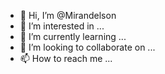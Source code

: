 - 👋 Hi, I’m @Mirandelson
- 👀 I’m interested in ...
- 🌱 I’m currently learning ...
- 💞️ I’m looking to collaborate on ...
- 📫 How to reach me ...

<!---
Mirandelson/Mirandelson is a ✨ special ✨ repository because its `README.md` (this file) appears on your GitHub profile.
You can click the Preview link to take a look at your changes.
--->

